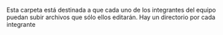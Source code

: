 Esta carpeta está destinada a que cada uno de los integrantes del equipo puedan subir archivos que sólo ellos editarán. Hay un directorio por cada integrante